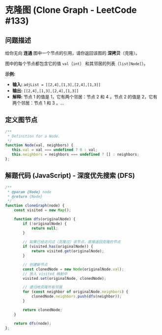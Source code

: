 # 克隆图 (Clone Graph - LeetCode #133)

## 问题描述

给你无向 **连通** 图中一个节点的引用，请你返回该图的 **深拷贝**（克隆）。

图中的每个节点都包含它的值 `val`（`int`） 和其邻居的列表（`list[Node]`）。

**示例:**

- **输入:** `adjList = [[2,4],[1,3],[2,4],[1,3]]`
- **输出:** `[[2,4],[1,3],[2,4],[1,3]]`
- **解释:** 节点 1 的值是 1，它有两个邻居：节点 2 和 4 。节点 2 的值是 2，它有两个邻居：节点 1 和 3 。...

## 定义图节点

```javascript
/**
 * Definition for a Node.
 */
function Node(val, neighbors) {
   this.val = val === undefined ? 0 : val;
   this.neighbors = neighbors === undefined ? [] : neighbors;
};
```

## 解题代码 (JavaScript) - 深度优先搜索 (DFS)

```javascript
/**
 * @param {Node} node
 * @return {Node}
 */
function cloneGraph(node) {
    const visited = new Map();

    function dfs(originalNode) {
        if (!originalNode) {
            return null;
        }
        
        // 如果已经访问过（克隆过）该节点，直接返回克隆的节点
        if (visited.has(originalNode)) {
            return visited.get(originalNode);
        }

        // 创建新节点
        const clonedNode = new Node(originalNode.val);
        // 放入 visited 映射中
        visited.set(originalNode, clonedNode);

        // 递归地克隆所有邻居
        for (const neighbor of originalNode.neighbors) {
            clonedNode.neighbors.push(dfs(neighbor));
        }

        return clonedNode;
    }

    return dfs(node);
};
```
